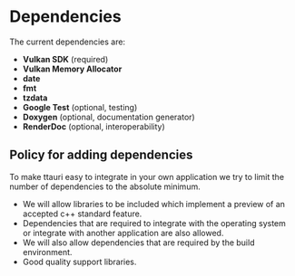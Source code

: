 # Dependencies

The current dependencies are:

- **Vulkan SDK** (required)
- **Vulkan Memory Allocator**
- **date**
- **fmt**
- **tzdata**
- **Google Test** (optional, testing)
- **Doxygen** (optional, documentation generator)
- **RenderDoc** (optional, interoperability)

## Policy for adding dependencies

To make ttauri easy to integrate in your own application we try to limit
the number of dependencies to the absolute minimum.

- We will allow libraries to be included which implement a preview of an
   accepted c++ standard feature.
- Dependencies that are required to integrate with the operating system or
   integrate with another application are also allowed.
- We will also allow dependencies that are required by the build environment.
- Good quality support libraries.
